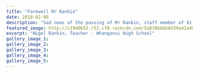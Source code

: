 ```yaml
---
title: "Farewell Mr Rankin"
date: 2018-02-08
description: "Sad news of the passing of Mr Rankin, staff member of 41 years..."
featured_image: http://c1940652.r52.cf0.rackcdn.com/5a838bb6b8d39a42a40005d3/RA.jpg-smaller-still-280.jpg
excerpt: "Nigel Rankin, Teacher - Whanganui High School"
gallery_image_1: 
gallery_image_2: 
gallery_image_3: 
gallery_image_4: 
gallery_image_5: 
---
```

